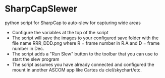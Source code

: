 # SharpCapSlewer
python script for SharpCap to auto-slew for capturing wide areas


- Configure the variables at the top of the script
- The script will save the images to your configured save folder with the file name RRR_DDD.png where R = frame number in R.A and D = frame number in Dec.
- The script adds a "Run Slew" button to the toolbar that you can use to start the slew program
- The script assumes you have already connected and configured the mount in another ASCOM app like Cartes du ciel/skychart/etc.




